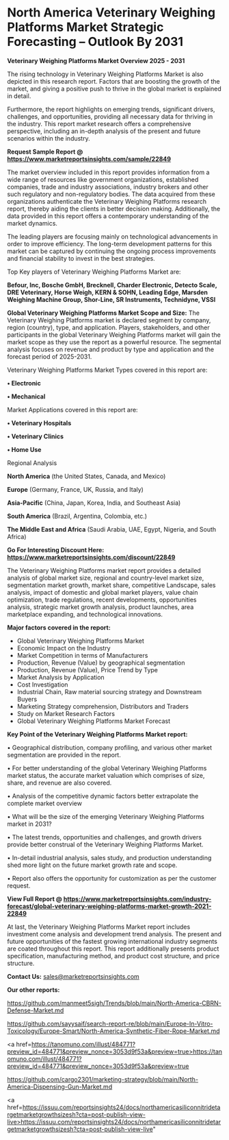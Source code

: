 # North America Veterinary Weighing Platforms Market Strategic Forecasting – Outlook By 2031

<Strong> Veterinary Weighing Platforms Market Overview 2025 - 2031</strong>

The rising technology in Veterinary Weighing Platforms Market is also depicted in this research report. Factors that are boosting the growth of the market, and giving a positive push to thrive in the global market is explained in detail.

Furthermore, the report highlights on emerging trends, significant drivers, challenges, and opportunities, providing all necessary data for thriving in the industry. This report market research offers a comprehensive perspective, including an in-depth analysis of the present and future scenarios within the industry.

<strong>Request Sample Report @ <a href=https://www.marketreportsinsights.com/sample/22849>https://www.marketreportsinsights.com/sample/22849</a></strong>

The market overview included in this report provides information from a wide range of resources like government organizations, established companies, trade and industry associations, industry brokers and other such regulatory and non-regulatory bodies. The data acquired from these organizations authenticate the Veterinary Weighing Platforms research report, thereby aiding the clients in better decision making. Additionally, the data provided in this report offers a contemporary understanding of the market dynamics.

The leading players are focusing mainly on technological advancements in order to improve efficiency. The long-term development patterns for this market can be captured by continuing the ongoing process improvements and financial stability to invest in the best strategies.

Top Key players of Veterinary Weighing Platforms Market are:

<strong>Befour, Inc, Bosche GmbH, Brecknell, Charder Electronic, Detecto Scale, DRE Veterinary, Horse Weigh, KERN & SOHN, Leading Edge, Marsden Weighing Machine Group, Shor-Line, SR Instruments, Technidyne, VSSI</strong>

<strong><b>Global Veterinary Weighing Platforms Market Scope and Size:</b></strong>
The Veterinary Weighing Platforms market is declared segment by company, region (country), type, and application. Players, stakeholders, and other participants in the global Veterinary Weighing Platforms market will gain the market scope as they use the report as a powerful resource. The segmental analysis focuses on revenue and product by type and application and the forecast period of 2025-2031.

Veterinary Weighing Platforms Market Types covered in this report are:

<strong>• Electronic

• Mechanical</strong>

Market Applications covered in this report are:

<strong>• Veterinary Hospitals

• Veterinary Clinics

• Home Use</strong> 

Regional Analysis

<strong>North America</strong> (the United States, Canada, and Mexico)

<strong>Europe</strong> (Germany, France, UK, Russia, and Italy)

<strong>Asia-Pacific</strong> (China, Japan, Korea, India, and Southeast Asia)

<strong>South America</strong> (Brazil, Argentina, Colombia, etc.)

<strong>The Middle East and Africa</strong> (Saudi Arabia, UAE, Egypt, Nigeria, and South Africa)

<strong>Go For Interesting Discount Here: <a href=https://www.marketreportsinsights.com/discount/22849>https://www.marketreportsinsights.com/discount/22849</a></strong>

The Veterinary Weighing Platforms market report provides a detailed analysis of global market size, regional and country-level market size, segmentation market growth, market share, competitive Landscape, sales analysis, impact of domestic and global market players, value chain optimization, trade regulations, recent developments, opportunities analysis, strategic market growth analysis, product launches, area marketplace expanding, and technological innovations.

<strong><b>Major factors covered in the report:</b></strong>
<ul>
  <li>Global Veterinary Weighing Platforms Market </li>
  <li>Economic Impact on the Industry</li>
  <li>Market Competition in terms of Manufacturers</li>
  <li>Production, Revenue (Value) by geographical segmentation</li>
  <li>Production, Revenue (Value), Price Trend by Type</li>
  <li>Market Analysis by Application</li>
  <li>Cost Investigation</li>
  <li>Industrial Chain, Raw material sourcing strategy and Downstream Buyers</li>
  <li>Marketing Strategy comprehension, Distributors and Traders</li>
  <li>Study on Market Research Factors</li>
  <li>Global Veterinary Weighing Platforms Market Forecast</li>
</ul>

<strong><b>Key Point of the Veterinary Weighing Platforms Market report:</b></strong>

• Geographical distribution, company profiling, and various other market segmentation are provided in the report.

• For better understanding of the global Veterinary Weighing Platforms market status, the accurate market valuation which comprises of size, share, and revenue are also covered.

• Analysis of the competitive dynamic factors better extrapolate the complete market overview

• What will be the size of the emerging Veterinary Weighing Platforms market in 2031?

• The latest trends, opportunities and challenges, and growth drivers provide better construal of the Veterinary Weighing Platforms Market.

• In-detail industrial analysis, sales study, and production understanding shed more light on the future market growth rate and scope.

• Report also offers the opportunity for customization as per the customer request.

<strong><b>View Full Report @ <a href=https://www.marketreportsinsights.com/industry-forecast/global-veterinary-weighing-platforms-market-growth-2021-22849>https://www.marketreportsinsights.com/industry-forecast/global-veterinary-weighing-platforms-market-growth-2021-22849</a></b></strong>


At last, the Veterinary Weighing Platforms Market report includes investment come analysis and development trend analysis. The present and future opportunities of the fastest growing international industry segments are coated throughout this report. This report additionally presents product specification, manufacturing method, and product cost structure, and price structure.

<strong>Contact Us:</strong>
sales@marketreportsinsights.com

<strong>Our other reports:</strong>

<a href=https://github.com/manmeet5sigh/Trends/blob/main/North-America-CBRN-Defense-Market.md>https://github.com/manmeet5sigh/Trends/blob/main/North-America-CBRN-Defense-Market.md</a>

<a href=https://github.com/sayysaif/search-report-re/blob/main/Europe-In-Vitro-Toxicology/Europe-Smart/North-America-Synthetic-Fiber-Rope-Market.md>https://github.com/sayysaif/search-report-re/blob/main/Europe-In-Vitro-Toxicology/Europe-Smart/North-America-Synthetic-Fiber-Rope-Market.md</a>

<a href=https://tanomuno.com/illust/484771?preview_id=484771&preview_nonce=3053d9f53a&preview=true>https://tanomuno.com/illust/484771?preview_id=484771&preview_nonce=3053d9f53a&preview=true</a>

<a href=https://github.com/cargo2301/marketing-strategy/blob/main/North-America-Dispensing-Gun-Market.md>https://github.com/cargo2301/marketing-strategy/blob/main/North-America-Dispensing-Gun-Market.md</a>

<a href=https://issuu.com/reportsinsights24/docs/northamericasiliconnitridetargetmarketgrowthsizesh?cta=post-publish-view-live>https://issuu.com/reportsinsights24/docs/northamericasiliconnitridetargetmarketgrowthsizesh?cta=post-publish-view-live</a>"
